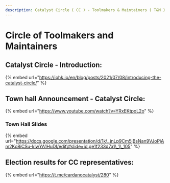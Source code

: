 ```yaml
---
description: Catalyst Circle ( CC ) - Toolmakers & Maintainers ( T&M )
---
```


# Circle of Toolmakers and Maintainers

## Catalyst Circle - Introduction: 

{% embed url="https://iohk.io/en/blog/posts/2021/07/08/introducing-the-catalyst-circle/" %}

## Town hall Announcement - Catalyst Circle: 

{% embed url="https://www.youtube.com/watch?v=YRxEKtpoL2o" %}

### Town Hall Slides

{% embed url="https://docs.google.com/presentation/d/1k\_jnLp9Cm5jBsNan9VJoPjAm2Ko8jCSu-klwYA1HuDI/edit\#slide=id.ge1f233d7a1\_1\_105" %}

## Election results for CC representatives:

{% embed url="https://t.me/cardanocatalyst/280" %}

